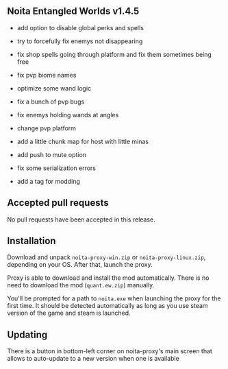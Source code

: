 ## Noita Entangled Worlds v1.4.5

- add option to disable global perks and spells

- try to forcefully fix enemys not disappearing

- fix shop spells going through platform and fix them sometimes being free

- fix pvp biome names

- optimize some wand logic

- fix a bunch of pvp bugs

- fix enemys holding wands at angles

- change pvp platform

- add a little chunk map for host with little minas

- add push to mute option

- fix some serialization errors

- add a tag for modding

## Accepted pull requests


No pull requests have been accepted in this release.

## Installation


Download and unpack `noita-proxy-win.zip` or `noita-proxy-linux.zip`, depending on your OS. After that, launch the proxy.


Proxy is able to download and install the mod automatically. There is no need to download the mod (`quant.ew.zip`) manually.


You'll be prompted for a path to `noita.exe` when launching the proxy for the first time.
It should be detected automatically as long as you use steam version of the game and steam is launched.
        

## Updating


There is a button in bottom-left corner on noita-proxy's main screen that allows to auto-update to a new version when one is available

